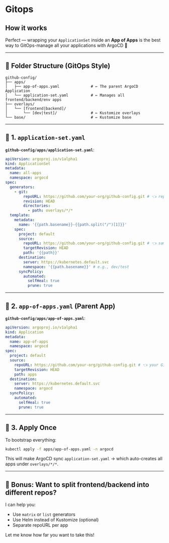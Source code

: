 # Gitops

## How it works

Perfect — wrapping your `ApplicationSet` inside an **App of Apps** is the best way to GitOps-manage all your applications with ArgoCD 🚀

---

## 🧱 Folder Structure (GitOps Style)

```
github-config/
├── apps/
│   ├── app-of-apps.yaml              # ← The parent ArgoCD Application
│   └── application-set.yaml          # ← Manages all frontend/backend/env apps
├── overlays/
│   └── [frontend|backend]/
│       └── [dev|test]/               # ← Kustomize overlays
└── base/                             # ← Kustomize base
```

---

## 🔁 1. `application-set.yaml`

**`github-config/apps/application-set.yaml`**:

```yaml
apiVersion: argoproj.io/v1alpha1
kind: ApplicationSet
metadata:
  name: all-apps
  namespace: argocd
spec:
  generators:
    - git:
        repoURL: https://github.com/your-org/github-config.git # 👈 replace this
        revision: HEAD
        directories:
          - path: overlays/*/*
  template:
    metadata:
      name: '{{path.basename}}-{{path.split("/")[1]}}'
    spec:
      project: default
      source:
        repoURL: https://github.com/your-org/github-config.git # 👈 same repo as above
        targetRevision: HEAD
        path: '{{path}}'
      destination:
        server: https://kubernetes.default.svc
        namespace: '{{path.basename}}' # e.g., dev/test
      syncPolicy:
        automated:
          selfHeal: true
          prune: true
```

---

## 🌳 2. `app-of-apps.yaml` (Parent App)

**`github-config/apps/app-of-apps.yaml`**:

```yaml
apiVersion: argoproj.io/v1alpha1
kind: Application
metadata:
  name: app-of-apps
  namespace: argocd
spec:
  project: default
  source:
    repoURL: https://github.com/your-org/github-config.git # 👈 your GitOps repo
    targetRevision: HEAD
    path: apps
  destination:
    server: https://kubernetes.default.svc
    namespace: argocd
  syncPolicy:
    automated:
      selfHeal: true
      prune: true
```

---

## 🚀 3. Apply Once

To bootstrap everything:

```bash
kubectl apply -f apps/app-of-apps.yaml -n argocd
```

This will make ArgoCD sync `application-set.yaml` → which auto-creates all apps under `overlays/*/*`.

---

## 🧩 Bonus: Want to split frontend/backend into different repos?

I can help you:

- Use `matrix` or `list` generators
- Use Helm instead of Kustomize (optional)
- Separate repoURL per app

Let me know how far you want to take this!
